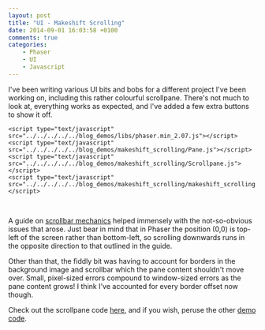 ```yaml
---
layout: post
title: "UI - Makeshift Scrolling"
date: 2014-09-01 16:03:58 +0100
comments: true
categories:
    - Phaser
    - UI
    - Javascript
---
```


I've been writing various UI bits and bobs for a different project I've been working on, including this rather colourful scrollpane. There's not much to look at, everything works as expected, and I've added a few extra buttons to show it off.

<!--more-->

<script type="text/javascript">
    var path = '../../../../../blog_demos/';
</script>

<div id="demo" class="centre">
    <style>
        canvas {border : 1px solid black;}
    </style>

    <script type="text/javascript" src="../../../../../blog_demos/libs/phaser.min_2.07.js"></script>
    <script type="text/javascript" src="../../../../../blog_demos/makeshift_scrolling/Pane.js"></script>
    <script type="text/javascript" src="../../../../../blog_demos/makeshift_scrolling/Scrollpane.js"></script>
    <script type="text/javascript" src="../../../../../blog_demos/makeshift_scrolling/makeshift_scrolling.js"></script>

</div>
<pre><br></pre>

A guide on [scrollbar mechanics](http://csdgn.org/inform/scrollbar-mechanics) helped immensely with the not-so-obvious issues that arose. Just bear in mind that in Phaser the position (0,0) is top-left of the screen rather than bottom-left, so scrolling downwards runs in the opposite direction to that outlined in the guide.

Other than that, the fiddly bit was having to account for borders in the background image and scrollbar which the pane content shouldn't move over. Small, pixel-sized errors compound to window-sized errors as the pane content grows! I think I've accounted for every border offset now though.

Check out the scrollpane code [here](https://github.com/rieya-uc/blog_demos/tree/master/makeshift_scrolling), and if you wish, peruse the other [demo code](https://github.com/rieya-uc/blog_demos).
